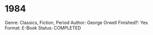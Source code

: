 # 1984

Genre: Classics, Fiction, Period
Author: George Orwell
Finished?: Yes
Format: E-Book
Status: COMPLETED